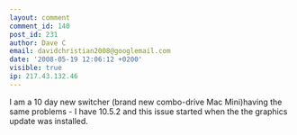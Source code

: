 ```yaml
---
layout: comment
comment_id: 140
post_id: 231
author: Dave C
email: davidchristian2008@googlemail.com
date: '2008-05-19 12:06:12 +0200'
visible: true
ip: 217.43.132.46
---
```

I am a 10 day new switcher (brand new combo-drive Mac Mini)having the same problems - I have 10.5.2 and this issue started when the the graphics update was installed. 
